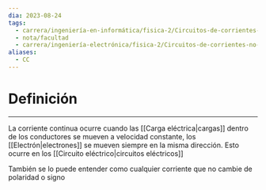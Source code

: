 ```yaml
---
dia: 2023-08-24
tags:
  - carrera/ingeniería-en-informática/fisica-2/Circuitos-de-corrientes-no-dependientes-del-tiempo
  - nota/facultad
  - carrera/ingeniería-electrónica/fisica-2/Circuitos-de-corrientes-no-dependientes-del-tiempo
aliases:
  - CC
---
```

# Definición
---
La corriente continua ocurre cuando las [[Carga eléctrica|cargas]] dentro de los conductores se mueven a velocidad constante, los [[Electrón|electrones]] se mueven siempre en la misma dirección. Esto ocurre en los [[Circuito eléctrico|circuitos eléctricos]]

También se lo puede entender como cualquier corriente que no cambie de polaridad o signo